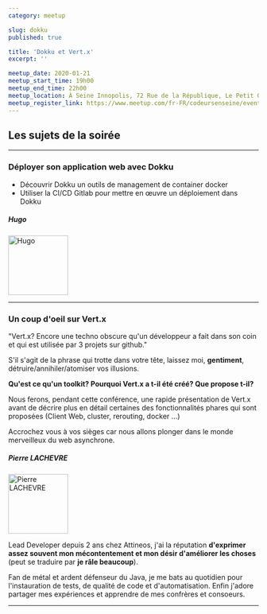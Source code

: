 ```yaml
---
category: meetup

slug: dokku
published: true

title: 'Dokku et Vert.x'
excerpt: ''

meetup_date: 2020-01-21
meetup_start_time: 19h00
meetup_end_time: 22h00
meetup_location: À Seine Innopolis, 72 Rue de la République, Le Petit Quevilly
meetup_register_link: https://www.meetup.com/fr-FR/codeursenseine/events/267904092/
---
```


## Les sujets de la soirée

---

### Déployer son application web avec Dokku

- Découvrir Dokku un outils de management de container docker
- Utiliser la CI/CD Gitlab pour mettre en œuvre un déploiement dans Dokku

##### Hugo

<img src="https://avatars1.githubusercontent.com/u/2299861?v=4" alt="Hugo" width="120" class="alignleft" />

---

### Un coup d'oeil sur Vert.x

"Vert.x? Encore une techno obscure qu'un développeur a fait dans son coin et qui est utilisée par 3 projets sur github."

S'il s'agit de la phrase qui trotte dans votre tête, laissez moi, **gentiment**, détruire/annihiler/atomiser vos illusions.

**Qu'est ce qu'un toolkit? Pourquoi Vert.x a t-il été créé? Que propose t-il?**

Nous ferons, pendant cette conférence, une rapide présentation de Vert.x avant de décrire plus en détail certaines des fonctionnalités phares qui sont proposées (Client Web, cluster, rerouting, docker ...)

Accrochez vous à vos sièges car nous allons plonger dans le monde merveilleux du web asynchrone.

##### Pierre LACHEVRE

<img src="https://lh3.googleusercontent.com/-Wr13phWWQyc/AAAAAAAAAAI/AAAAAAAAAAA/ACHi3rcj20VzepqNmL6tfniPLSgnqFQZoA/mo/photo.jpg" alt="Pierre LACHEVRE" width="120" class="alignleft" />

Lead Developer depuis 2 ans chez Attineos, j'ai la réputation **d'exprimer assez souvent mon mécontentement et mon désir d'améliorer les choses** (peut se traduire par **je râle beaucoup**).

Fan de métal et ardent défenseur du Java, je me bats au quotidien pour l'instauration de tests, de qualité de code et d'automatisation. Enfin j'adore partager mes expériences et apprendre de mes confrères et consoeurs.

---
